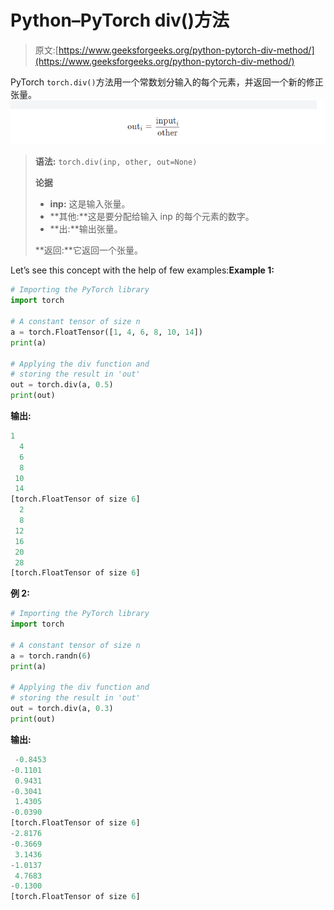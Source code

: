 # Python–PyTorch div()方法

> 原文:[https://www.geeksforgeeks.org/python-pytorch-div-method/](https://www.geeksforgeeks.org/python-pytorch-div-method/)

PyTorch `torch.div()`方法用一个常数划分输入的每个元素，并返回一个新的修正张量。
![Clamp method](img/ec65d170fe2613ccc4bcc76cca13d131.png)

> **语法:** `torch.div(inp, other, out=None)`
> 
> **论据**
> 
> *   **inp:** 这是输入张量。
> *   **其他:**这是要分配给输入 inp 的每个元素的数字。
> *   **出:**输出张量。
> 
> **返回:**它返回一个张量。

Let’s see this concept with the help of few examples:**Example 1:**

```py
# Importing the PyTorch library 
import torch 

# A constant tensor of size n
a = torch.FloatTensor([1, 4, 6, 8, 10, 14])
print(a)

# Applying the div function and 
# storing the result in 'out'
out = torch.div(a, 0.5)
print(out)
```

**输出:**

```py
1
  4
  6
  8
 10
 14
[torch.FloatTensor of size 6]
  2
  8
 12
 16
 20
 28
[torch.FloatTensor of size 6]

```

**例 2:**

```py
# Importing the PyTorch library 
import torch 

# A constant tensor of size n
a = torch.randn(6)
print(a)

# Applying the div function and 
# storing the result in 'out'
out = torch.div(a, 0.3)
print(out)
```

**输出:**

```py
 -0.8453
-0.1101
 0.9431
-0.3041
 1.4305
-0.0390
[torch.FloatTensor of size 6]
-2.8176
-0.3669
 3.1436
-1.0137
 4.7683
-0.1300
[torch.FloatTensor of size 6]

```